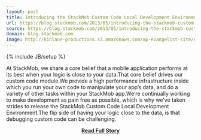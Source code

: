 ```yaml
---
layout: post
title: Introducing the StackMob Custom Code Local Development Environment
url: https://blog.stackmob.com/2013/05/introducing-the-stackmob-custom-code-local-development-environment/
source: https://blog.stackmob.com/2013/05/introducing-the-stackmob-custom-code-local-development-environment/
domain: blog.stackmob.com
image: http://kinlane-productions.s3.amazonaws.com/ap-evangelist-site/curated/screenshots/9047_blog_stackmob_com.png
---
```

{% include JB/setup %}<p>At StackMob, we share a core belief that a mobile application performs at its best when your logic is close to your data.That core belief drives our custom code module.We provide a high performance infrastructure inside which you run your own code to manipulate your app’s data, and do a variety of other tasks within your StackMob app.We’re continually working to make development as pain free as possible, which is why we’ve taken strides to release the StackMob Custom Code Local Development Environment.The flip side of having your logic close to the data, is that debugging custom code can be challenging.</p>
<center><p><a href="https://blog.stackmob.com/2013/05/introducing-the-stackmob-custom-code-local-development-environment/" style='padding:25px; font-sze:18px; font-weight: bold;'>Read Full Story</a></p></center>
